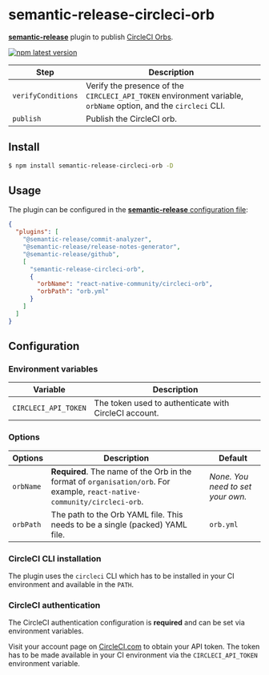 # semantic-release-circleci-orb

[**semantic-release**](https://github.com/semantic-release/semantic-release) plugin to publish [CircleCI Orbs](https://circleci.com/orbs/).

[![npm latest version](https://img.shields.io/npm/v/semantic-release-circleci-orb/latest.svg)](https://www.npmjs.com/package/semantic-release-circleci-orb)

| Step               | Description                                                                                                     |
|--------------------|-----------------------------------------------------------------------------------------------------------------|
| `verifyConditions` | Verify the presence of the `CIRCLECI_API_TOKEN` environment variable, `orbName` option, and the `circleci` CLI. |
| `publish`          | Publish the CircleCI orb.                                                                                       |

## Install

```bash
$ npm install semantic-release-circleci-orb -D
```

## Usage

The plugin can be configured in the [**semantic-release** configuration file](https://github.com/semantic-release/semantic-release/blob/master/docs/usage/configuration.md#configuration):

```json
{
  "plugins": [
    "@semantic-release/commit-analyzer",
    "@semantic-release/release-notes-generator",
    "@semantic-release/github",
    [
      "semantic-release-circleci-orb",
      {
        "orbName": "react-native-community/circleci-orb",
        "orbPath": "orb.yml"
      }
    ]
  ]
}
```

## Configuration

### Environment variables

| Variable              | Description                                           |
|-----------------------|-------------------------------------------------------|
| `CIRCLECI_API_TOKEN`  | The token used to authenticate with CircleCI account. |

### Options

| Options   | Description                                                                                                                | Default                           |
|-----------|----------------------------------------------------------------------------------------------------------------------------|-----------------------------------|
| `orbName` | **Required**. The name of the Orb in the format of `organisation/orb`. For example, `react-native-community/circleci-orb`. | *None. You need to set your own.* |
| `orbPath` | The path to the Orb YAML file. This needs to be a single (packed) YAML file.                                               | `orb.yml`                         |

### CircleCI CLI installation

The plugin uses the `circleci` CLI which has to be installed in your CI environment and available in the `PATH`.

### CircleCI authentication

The CircleCI authentication configuration is **required** and can be set via environment variables.

Visit your account page on [CircleCI.com](https://circleci.com/account/api) to obtain your API token. The token has to be made available in your CI environment via the `CIRCLECI_API_TOKEN` environment variable.
